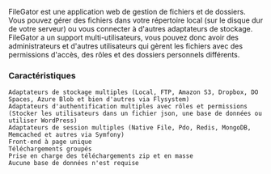 FileGator est une application web de gestion de fichiers et de dossiers. Vous pouvez gérer des fichiers dans votre répertoire local (sur le disque dur de votre serveur) ou vous connecter à d'autres adaptateurs de stockage. FileGator a un support multi-utilisateurs, vous pouvez donc avoir des administrateurs et d'autres utilisateurs qui gèrent les fichiers avec des permissions d'accès, des rôles et des dossiers personnels différents.

### Caractéristiques

    Adaptateurs de stockage multiples (Local, FTP, Amazon S3, Dropbox, DO Spaces, Azure Blob et bien d'autres via Flysystem)
    Adaptateurs d'authentification multiples avec rôles et permissions (Stocker les utilisateurs dans un fichier json, une base de données ou utiliser WordPress)
    Adaptateurs de session multiples (Native File, Pdo, Redis, MongoDB, Memcached et autres via Symfony)
    Front-end à page unique
    Téléchargements groupés
    Prise en charge des téléchargements zip et en masse
    Aucune base de données n'est requise
 